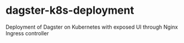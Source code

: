 # dagster-k8s-deployment
Deployment of Dagster on Kubernetes with exposed UI through Nginx Ingress controller
